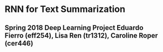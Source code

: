 # RNN for Text Summarization
Spring 2018 Deep Learning Project
Eduardo Fierro (eff254), Lisa Ren (tr1312), Caroline Roper (cer446)
---
